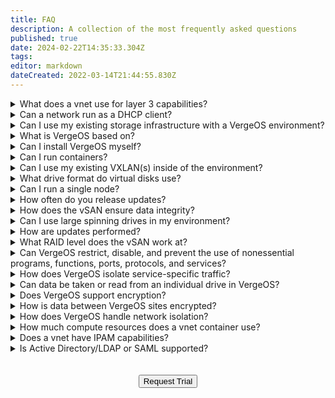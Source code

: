 ```yaml
---
title: FAQ
description: A collection of the most frequently asked questions
published: true
date: 2024-02-22T14:35:33.304Z
tags: 
editor: markdown
dateCreated: 2022-03-14T21:44:55.830Z
---
```


<details>

<summary>What does a vnet use for layer 3 capabilities?</summary>
  
At its base, a network is built off of the linux [nftables](https://wiki.nftables.org/wiki-nftables/index.php/Main_Page) kernel module.

</details>
<details>

<summary>Can a network run as a DHCP client?</summary>
  
An externally facing network has the ability to become a DHCP client, an internal network does not. It can however be a router with a static IP and serve a different DHCP server address to virtual machines attached to it.  

</details>
<details>  

<summary>Can I use my existing storage infrastructure with a VergeOS environment?</summary>
  
Guest workloads can be connected to external storage, but VergeOS cannot leverage 3rd party storage architectures.

</details>
<details>
  
<summary>What is VergeOS based on?</summary>

VergeOS is a custom linux distro.

</details>
<details>
  
<summary>Can I install VergeOS myself?</summary>

Yes, follow the installation instructions [here](/public/implementation/3-2).

</details>
<details>
  
<summary>Can I run containers?</summary>

Containers cannot be run natively in VergeOS. However running containers can be achieved by creating a virtual machine and running your specific containerization platform inside of the vm.

</details>
<details>
  
<summary>Can I use my existing VXLAN(s) inside of the environment?</summary>

VXLAN capabilities within VergeOS do not extend outside of the environment. They are created specifically to control high availability of any network that exists inside of VergeOS.

</details>
<details>
  
<summary>What drive format do virtual disks use?</summary>

Virtual disks use the **.raw** format since it is the most universal drive format.

</details>
<details>

<summary>Can I run a single node?</summary>

A miniumum of two nodes are required to maintain high availability.
  
</details>
<details>
  
<summary>How often do you release updates?</summary>
  
Bug fixes, hotfixes, security updates are released on an un-fixed schedule as needed.  Platform updates with additional features are released quarterly.

</details>
<details>
  
<summary>How does the vSAN ensure data integrity?</summary>
  
The vSAN stores a SHA1 hash of every block of data that is written to it. When that data is read, it is re-hashed and validated for integrity. This technique protects against silent corruption and bit rot. In the event of finding a bad block of data, our algorithm will check for redundant copies locally within the environment. If that block of data cannot be found, DR/Backup sites will be checked in real time, and the data block will be retrieved and repaired seamlessly without user interaction with no down time.

</details>
<details>
  
<summary>Can I use large spinning drives in my environment?</summary>
  
Yes, VergeOS does not have a size limitation on drives. It is important to note that through extensive research and testing that drives larger than 8TB in size are not recommended. Typically the rebuild time in larger drives can take an extended period of time leaving the possibility for a single point of failure. Spinning disks aren't recommended for production (hot) data and are typically used for archive/backup environments or (cold) data.

</details>
<details>

<summary>How are updates performed?</summary>
  
Updates can be run in two forms, either a rolling update or a full environment reboot. 
  - #### Rolling Update
	A rolling update gracefully puts each node into maintenance mode applying the update to one node at a time. During maintenance mode all guest workloads are gracefully moved to another running node within the same cluster using a stateful start/stop method providing minimal interruption. Once the physical node is rebooted it will automatically leave maintenance mode and return the workloads to their original physical node.
  - #### Environment Reboot 
	An environment reboot requires all running workloads to be shutdown and the physical nodes to be rebooted all at once. While this method is faster it does require downtime for all running workloads.

</details>  
<details>
  
<summary>What RAID level does the vSAN work at?</summary>
  
The VergeOS vSAN works as a Redundant Array of Independant Nodes (RAIN). This is accomplished by striping the data across all drives in a tier of storage while concurrently writing the data set to its mirror on another node participating in the same tier of storage thereby guaranteeing data integrity.
  
</details>
<details>
  
<summary>Can VergeOS restrict, disable, and prevent the use of nonessential programs, functions, ports, protocols, and services?</summary>
  
VergeOS will not control anything within the guest. Port management of traffic, protocols, and services can be managed via the VergeOS firewall. 

</details>
<details>
  
<summary>How does VergeOS isolate service-specific traffic?</summary>
  
Creating different internal networks inside the VergeOS platform allows for the delivery of multiple manageable networks that are all completely isolated from one another.
  
</details>
<details>
  
<summary>Can data be taken or read from an individual drive in VergeOS?</summary>
  
No, all data is cryptohashed and cryptoverified on every disk VergeOS is installed on.

</details>  
<details>  
  
<summary>Does VergeOS support encryption?</summary>
  
Data at rest (DARE) is AES 256bit encrypted **if** encryption is turned on at the time of install.

</details>
<details>

<summary>How is data between VergeOS sites encrypted?</summary>

SSL encryption, and AES 256 for synchronization.

</details>
<details>
  
<summary>How does VergeOS handle network isolation?</summary>

VxLAN and containerized networks. VxLANs give you the ability to segregate networks with the same IP address scheme.

</details>
<details>
  
<summary>How much compute resources does a vnet container use?</summary>

The containers are designed to only have network functions running. The resources used to run them are extremely minimal.
  
</details>
<details>
  
<summary>Does a vnet have IPAM capabilities?</summary>

Only if the vnet is the router and/or dhcp server for the network.
  
</details>
<details>
  
<summary>Is Active Directory/LDAP or SAML supported?</summary>

No, to view a list of supported auth sources please see the [auth sources](/public/auth) wiki page.
  
</details>
<br>
<br>
<div style="text-align:center; margin-bottom:5px">
  <a href="https://www.verge.io/test-drive#Demo-Section"><button class="button-cta">Request Trial</button></a>
</div>
